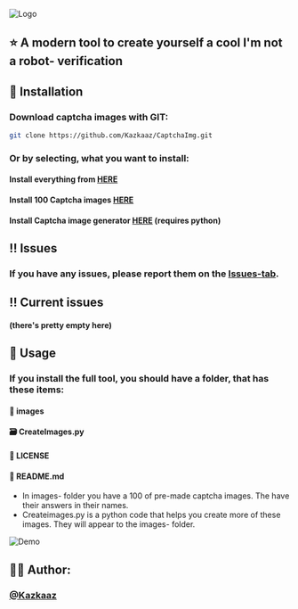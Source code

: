 
![Logo](https://media.discordapp.net/attachments/1292489645891911714/1363472540596703302/CaptchaTool-Banner-t.png?ex=68062841&is=6804d6c1&hm=3e63a727cab7f89c1b6441f4f3d682cbf32b9cf8227ca74ca87dc3baf5c9971e&=&format=webp&quality=lossless&width=3648&height=1824)



## ⭐ A modern tool to create yourself a cool I'm not a robot- verification






##  📀 Installation

### Download captcha images with GIT:

```bash
git clone https://github.com/Kazkaaz/CaptchaImg.git
```

### Or by selecting, what you want to install:

#### Install everything from [HERE](https://github.com/Kazkaaz/CaptchaImg/archive/refs/heads/main.zip)
#### Install 100 Captcha images [HERE](about:blank)
#### Install Captcha image generator [HERE](about:blank) (requires python)


    
## ‼️ Issues

### If you have any issues, please report them on the [Issues-tab](https://github.com/Kazkaaz/CaptchaImg/issues).

## ‼️ Current issues

#### (there's pretty empty here)
## 📕 Usage

### If you install the full tool, you should have a folder, that has these items:

#### 📁 images
#### 🗃️ CreateImages.py
#### 📄 LICENSE
#### 📄 README.md

- In images- folder you have a 100 of pre-made captcha images. The have their answers in their names.
- Createimages.py is a python code that helps you create more of these images. They will appear to the images- folder.

![Demo](https://cdn.discordapp.com/attachments/1292489645891911714/1363481977168068608/captcha-demo.png?ex=6806310b&is=6804df8b&hm=8ee509593cd151c0918250b114701c7d7ce5c72bcc97ed62605391e4120fcb7e&)
##  👨‍💻 Author:

### [@Kazkaaz](https://www.github.com/kazkaaz)

